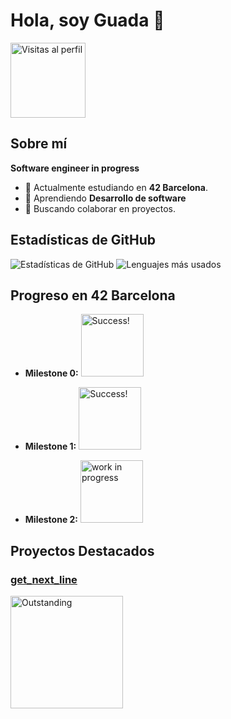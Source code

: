 
# Hola, soy Guada 👋

<img src="https://komarev.com/ghpvc/?username=tu-usuario00&color=brightgreen" alt="Visitas al perfil" width="120"/>

## Sobre mí

**Software engineer in progress**

- 🔭 Actualmente estudiando en **42 Barcelona**.
- 🌱 Aprendiendo **Desarrollo de software**
- 👯 Buscando colaborar en proyectos.

## Estadísticas de GitHub

![Estadísticas de GitHub](https://github-readme-stats.vercel.app/api?username=guadix00&show_icons=true&theme=radical)
![Lenguajes más usados](https://github-readme-stats.vercel.app/api/top-langs/?username=guadix00&layout=compact&theme=radical)


## Progreso en 42 Barcelona

- **Milestone 0:** 
  <img src="https://img.shields.io/badge/Status-Success!-brightgreen" alt="Success!" width="100"/>

- **Milestone 1:** 
  <img src="https://img.shields.io/badge/Status-Success!-brightgreen" alt="Success!" width="100"/>

- **Milestone 2:** 
  <img src="https://img.shields.io/badge/Status-Pending-red" alt="work in progress" width="100"/>

## Proyectos Destacados

### [get_next_line](https://github.com/guadix00/get_next_line_bonus)
<img src="https://img.shields.io/badge/Outstanding-%E2%9C%94%20125/100-brightgreen" alt="Outstanding" width="180"/>






